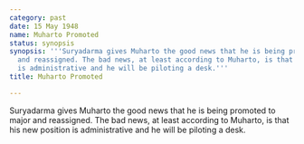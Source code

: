 ```yaml
---
category: past
date: 15 May 1948
name: Muharto Promoted
status: synopsis
synopsis: '''Suryadarma gives Muharto the good news that he is being promoted to major
  and reassigned. The bad news, at least according to Muharto, is that his new position
  is administrative and he will be piloting a desk.'''
title: Muharto Promoted

---
```






Suryadarma gives Muharto the good news that he is being
promoted to major and reassigned. The bad news, at least according to
Muharto, is that his new position is administrative and he will be
piloting a desk.
